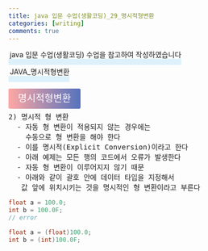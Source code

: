 ```yaml
---
title: java 입문 수업(생활코딩)_29_명시적형변환
categories: [writing] 
comments: true
---
```

<p><span style="border-bottom: 12px solid #dcf1fb; padding: 0 0 0 0.2em;">java 입문 수업(생활코딩) 수업을 참고하여 작성하였습니다</span></p>
<p><span style="border-bottom: 12px solid #dcf1fb; padding: 0 0 0 0.2em;">JAVA_명시적형변환</span></p>

<html lang="en">
<head>
    <meta charset="UTF-8">
    <title>정의</title>
</head>
<body>

<pre>
</pre>

<p><span style="background: linear-gradient(to right, #ffa7a3, #5673bd); padding: 0.43em 1em; font-size: 19px; border-radius: 3px; color: #ffffff;">명시적형변환</span></p>

<pre>
2) 명시적 형 변환
  - 자동 형 변환이 적용되지 않는 경우에는 
    수동으로 형 변환을 해야 한다
  - 이를 명시적(Explicit Conversion)이라고 한다
  - 아래 예제는 모든 행의 코드에서 오류가 발생한다
  - 자동 형 변환이 이루어지지 않기 때문
  - 아래와 같이 괄호 안에 데이터 타입을 지정해서 
   값 앞에 위치시키는 것을 명시적인 형 변환이라고 부른다
</pre>
</body>
</html>

```java
float a = 100.0;
int b = 100.0F;
// error

float a = (float)100.0;
int b = (int)100.0F;
```